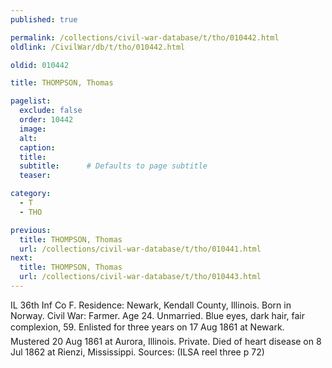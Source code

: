```yaml
---
published: true

permalink: /collections/civil-war-database/t/tho/010442.html
oldlink: /CivilWar/db/t/tho/010442.html

oldid: 010442

title: THOMPSON, Thomas

pagelist:
  exclude: false
  order: 10442
  image: 
  alt:
  caption:
  title:
  subtitle:      # Defaults to page subtitle
  teaser:

category: 
  - T 
  - THO

previous:
  title: THOMPSON, Thomas
  url: /collections/civil-war-database/t/tho/010441.html  
next:
  title: THOMPSON, Thomas
  url: /collections/civil-war-database/t/tho/010443.html   
---
```

IL 36th Inf Co F. Residence: Newark, Kendall County, Illinois. Born in Norway. Civil War: Farmer. Age 24. Unmarried. Blue eyes, dark hair, fair complexion, 5&#146;9&#148;. Enlisted for three years on 17 Aug 1861 at Newark. Mustered 20 Aug 1861 at Aurora, Illinois. Private. Died of heart disease on 8 Jul 1862 at Rienzi, Mississippi. Sources: (ILSA reel three p 72)